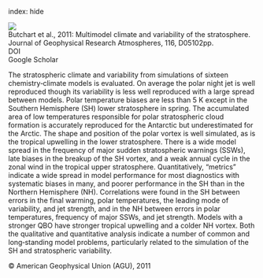 index: hide

<div class="Citation">
    <div class="Citation-thumb CitationThumb-linked"  data-href="https://doi.org/10.1029/2010jd014995">
      <img src="https://static.claimspace.cloud/climate-study-static/refs/thumbs/10/Butchart_et_al_2011-thumb.png" />
    </div>

  <div class="Citation-body">
    <div class="Citation-text">Butchart et al., 2011: Multimodel climate and variability of the stratosphere. <span class="Article-journal">Journal of Geophysical Research Atmospheres, </span><span class="Article-volume">116, </span>D05102pp.</div>
    <div class="Citation-links">
      <div class="CitationLink" data-href="https://doi.org/10.1029/2010jd014995">
        <div class="CitationLink-icon CitationLink-Doi"></div>
        <div class="CitationLink-text">DOI</div>
      </div>
      <div class="CitationLink" data-href="https://scholar.google.com/scholar?q=10.1029/2010jd014995">
        <div class="CitationLink-icon CitationLink-Scholar"></div>
        <div class="CitationLink-text">Google Scholar</div>
      </div>
    </div>
  </div>
</div>

The stratospheric climate and variability from simulations of sixteen chemistry‐climate models is evaluated. On average the polar night jet is well reproduced though its variability is less well reproduced with a large spread between models. Polar temperature biases are less than 5 K except in the Southern Hemisphere (SH) lower stratosphere in spring. The accumulated area of low temperatures responsible for polar stratospheric cloud formation is accurately reproduced for the Antarctic but underestimated for the Arctic. The shape and position of the polar vortex is well simulated, as is the tropical upwelling in the lower stratosphere. There is a wide model spread in the frequency of major sudden stratospheric warnings (SSWs), late biases in the breakup of the SH vortex, and a weak annual cycle in the zonal wind in the tropical upper stratosphere. Quantitatively, “metrics” indicate a wide spread in model performance for most diagnostics with systematic biases in many, and poorer performance in the SH than in the Northern Hemisphere (NH). Correlations were found in the SH between errors in the final warming, polar temperatures, the leading mode of variability, and jet strength, and in the NH between errors in polar temperatures, frequency of major SSWs, and jet strength. Models with a stronger QBO have stronger tropical upwelling and a colder NH vortex. Both the qualitative and quantitative analysis indicate a number of common and long‐standing model problems, particularly related to the simulation of the SH and stratospheric variability.

<div class="Citation-copy">
&copy; American Geophysical Union (AGU), 2011
</div>